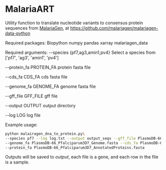 # MalariaART

Utility function to translate nucleotide variants to consensus protein sequences from [MalariaGen](https://www.malariagen.net/resource/34), at https://github.com/malariagen/malariagen-data-python

Required packages:
  Biopython
  numpy
  pandas
  xarray
  malariagen_data
  
Required arguments: 
  --species {pf7,ag3,amin1,pv4}
                        Select a species from ['pf7', 'ag3', 'amin1', 'pv4']
                        
  --protein_fa PROTEIN_FA
                        protein fasta file
                        
  --cds_fa CDS_FA       cds fasta file
  
  --genome_fa GENOME_FA
                        genome fasta file
                        
  --gff_file GFF_FILE   gff file
  
  --output OUTPUT       output directory
  
  --log LOG             log file
  
Example usage:

```bash
python malairagen_dna_to_protein.py\
--species pf7 --log log.txt --output output_seqs --gff_file PlasmoDB-66_Pfalciparum3D7.gff \
--genome_fa PlasmoDB-66_Pfalciparum3D7_Genome.fasta --cds_fa PlasmoDB-66_Pfalciparum3D7_AnnotatedCDSs.fasta \
--protein_fa PlasmoDB-66_Pfalciparum3D7_AnnotatedProteins.fasta
```

Outputs will be saved to *output*, each file is a gene, and each row in the file is a sample.


